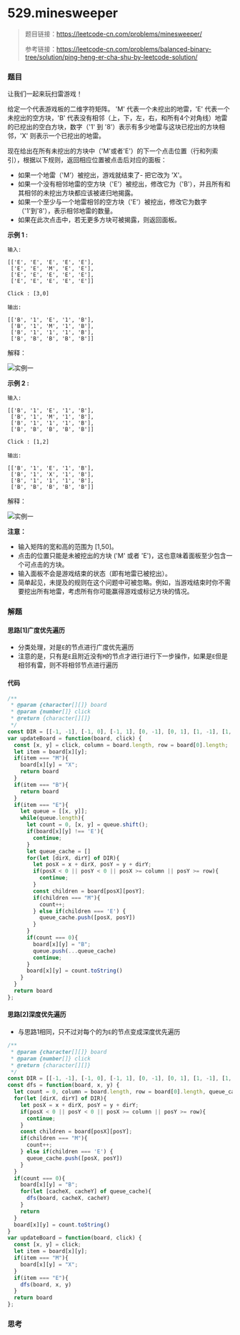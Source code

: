 # 529.minesweeper

> 题目链接：https://leetcode-cn.com/problems/minesweeper/
>
> 参考链接：https://leetcode-cn.com/problems/balanced-binary-tree/solution/ping-heng-er-cha-shu-by-leetcode-solution/

### 题目

让我们一起来玩扫雷游戏！

给定一个代表游戏板的二维字符矩阵。 'M' 代表一个未挖出的地雷，'E' 代表一个未挖出的空方块，'B' 代表没有相邻（上，下，左，右，和所有4个对角线）地雷的已挖出的空白方块，数字（'1' 到 '8'）表示有多少地雷与这块已挖出的方块相邻，'X' 则表示一个已挖出的地雷。

现在给出在所有未挖出的方块中（'M'或者'E'）的下一个点击位置（行和列索引），根据以下规则，返回相应位置被点击后对应的面板：

* 如果一个地雷（'M'）被挖出，游戏就结束了- 把它改为 'X'。
* 如果一个没有相邻地雷的空方块（'E'）被挖出，修改它为（'B'），并且所有和其相邻的未挖出方块都应该被递归地揭露。
* 如果一个至少与一个地雷相邻的空方块（'E'）被挖出，修改它为数字（'1'到'8'），表示相邻地雷的数量。
* 如果在此次点击中，若无更多方块可被揭露，则返回面板。

**示例 1 :**

```
输入: 

[['E', 'E', 'E', 'E', 'E'],
 ['E', 'E', 'M', 'E', 'E'],
 ['E', 'E', 'E', 'E', 'E'],
 ['E', 'E', 'E', 'E', 'E']]

Click : [3,0]

输出: 

[['B', '1', 'E', '1', 'B'],
 ['B', '1', 'M', '1', 'B'],
 ['B', '1', '1', '1', 'B'],
 ['B', 'B', 'B', 'B', 'B']]
```

解释：

![实例一](https://assets.leetcode-cn.com/aliyun-lc-upload/uploads/2018/10/12/minesweeper_example_1.png)

**示例 2 :**

```
输入: 

[['B', '1', 'E', '1', 'B'],
 ['B', '1', 'M', '1', 'B'],
 ['B', '1', '1', '1', 'B'],
 ['B', 'B', 'B', 'B', 'B']]

Click : [1,2]

输出: 

[['B', '1', 'E', '1', 'B'],
 ['B', '1', 'X', '1', 'B'],
 ['B', '1', '1', '1', 'B'],
 ['B', 'B', 'B', 'B', 'B']]
```

解释：

![实例一](https://assets.leetcode-cn.com/aliyun-lc-upload/uploads/2018/10/12/minesweeper_example_2.png)

**注意：**

- 输入矩阵的宽和高的范围为 [1,50]。
- 点击的位置只能是未被挖出的方块 ('M' 或者 'E')，这也意味着面板至少包含一个可点击的方块。
- 输入面板不会是游戏结束的状态（即有地雷已被挖出）。
- 简单起见，未提及的规则在这个问题中可被忽略。例如，当游戏结束时你不需要挖出所有地雷，考虑所有你可能赢得游戏或标记方块的情况。



### 解题

#### 思路[1]广度优先遍历

* 分类处理，对是`E`的节点进行广度优先遍历
* 注意的是，只有是`E`且附近没有`M`的节点才进行进行下一步操作，如果是`E`但是相邻有雷，则不将相邻节点进行遍历

#### 代码

```javascript
/**
 * @param {character[][]} board
 * @param {number[]} click
 * @return {character[][]}
 */
const DIR = [[-1, -1], [-1, 0], [-1, 1], [0, -1], [0, 1], [1, -1], [1, 0], [1, 1]]
var updateBoard = function(board, click) {
  const [x, y] = click, column = board.length, row = board[0].length;
  let item = board[x][y];
  if(item === "M"){
    board[x][y] = "X";
    return board
  }
  if(item === "B"){
    return board
  }
  if(item === "E"){
    let queue = [[x, y]];
    while(queue.length){
      let count = 0, [x, y] = queue.shift();
      if(board[x][y] !== 'E'){
        continue;
      }
      let queue_cache = []
      for(let [dirX, dirY] of DIR){
        let posX = x + dirX, posY = y + dirY;
        if(posX < 0 || posY < 0 || posX >= column || posY >= row){
          continue;
        }
        const children = board[posX][posY];
        if(children === "M"){
          count++;
        } else if(children === 'E') {
          queue_cache.push([posX, posY])
        }
      }
      if(count === 0){
        board[x][y] = "B";
        queue.push(...queue_cache)
        continue;
      }
      board[x][y] = count.toString()
    }
  }
  return board
};
```

#### 思路[2]深度优先遍历

* 与思路1相同，只不过对每个的为`E`的节点变成深度优先遍历

```javascript
/**
 * @param {character[][]} board
 * @param {number[]} click
 * @return {character[][]}
 */
const DIR = [[-1, -1], [-1, 0], [-1, 1], [0, -1], [0, 1], [1, -1], [1, 0], [1, 1]]
const dfs = function(board, x, y) {
  let count = 0, column = board.length, row = board[0].length, queue_cache = [];
  for(let [dirX, dirY] of DIR){
    let posX = x + dirX, posY = y + dirY;
    if(posX < 0 || posY < 0 || posX >= column || posY >= row){
      continue;
    }
    const children = board[posX][posY];
    if(children === "M"){
      count++;
    } else if(children === 'E') {
      queue_cache.push([posX, posY])
    }
  }
  if(count === 0){
    board[x][y] = "B";
    for(let [cacheX, cacheY] of queue_cache){
      dfs(board, cacheX, cacheY)
    }
    return
  }
  board[x][y] = count.toString()
}
var updateBoard = function(board, click) {
  const [x, y] = click;
  let item = board[x][y];
  if(item === "M"){
    board[x][y] = "X";
  }
  if(item === "E"){
    dfs(board, x, y)
  }
  return board
};
```



### 思考

